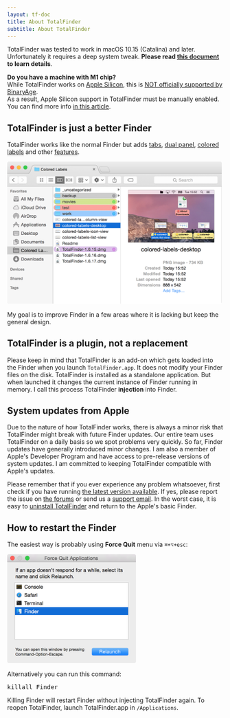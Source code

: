 ```yaml
---
layout: tf-doc
title: About TotalFinder
subtitle: About TotalFinder
---
```


<p class="info-box compatibility">
TotalFinder was tested to work in macOS 10.15 (Catalina) and later.<br>
Unfortunately it requires a deep system tweak. <b>Please read <a href="/sip">this document</a> to learn details</b>.
</p>

<p class="info-box compatibility">
<b>Do you have a machine with M1 chip?</b><br>
While TotalFinder works on <a href="https://en.wikipedia.org/wiki/Apple_silicon">Apple Silicon</a>, 
this is <a href="https://blog.binaryage.com/totalfinder-totalspaces-future/">NOT officially supported by BinaryAge</a>.<br>
As a result, Apple Silicon support in TotalFinder must be manually enabled. You can find more info <a href="/apple-silicon">in this article</a>.
</p>

## TotalFinder is just a better Finder

TotalFinder works like the normal Finder but adds [tabs](/tabs), [dual panel](/dual-mode), [colored labels](/colored-labels) and other [features](/tweaks).

<img src="/images/showcase/full-clabels.png" class="doc-image add-shadow" style="width:500px">

My goal is to improve Finder in a few areas where it is lacking but keep the general design.

## TotalFinder is a plugin, not a replacement

Please keep in mind that TotalFinder is an add-on which gets loaded into the Finder when you launch `TotalFinder.app`. It does not modify your Finder files on the disk. TotalFinder is installed as a standalone application. But when launched it changes the current instance of Finder running in memory. I call this process TotalFinder **injection** into Finder.

## System updates from Apple

Due to the nature of how TotalFinder works, there is always a minor risk that TotalFinder might break with future Finder updates. Our entire team uses TotalFinder on a daily basis so we spot problems very quickly. So far, Finder updates have generally introduced minor changes. I am also a member of Apple's Developer Program and have access to pre-release versions of system updates. I am committed to keeping TotalFinder compatible with Apple's updates.

Please remember that if you ever experience any problem whatsoever, first check if you have running [the latest version available](/beta-changes). If yes, please report the issue on [the forums](https://discuss.binaryage.com) or send us a [support email](mailto:support@binaryage.com). In the worst case, it is easy to [uninstall TotalFinder](/uninstallation) and return to the Apple's basic Finder.

## How to restart the Finder

The easiest way is probably using **Force Quit** menu via <code title="command + option + esc">⌘+⌥+esc</code>:

<img src="/images/force-quit-finder.png" class="doc-image add-shadow" style="width:300px">

Alternatively you can run this command: 

<pre class="terminal">killall Finder</pre>

Killing Finder will restart Finder without injecting TotalFinder again. To reopen TotalFinder, launch TotalFinder.app in `/Applications`.
